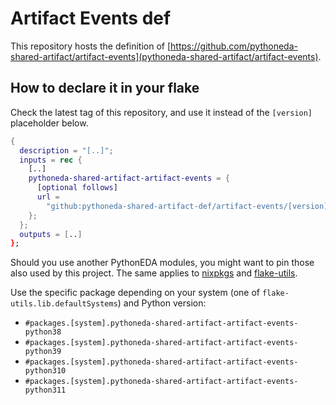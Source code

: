 # Artifact Events def

This repository hosts the definition of [https://github.com/pythoneda-shared-artifact/artifact-events](pythoneda-shared-artifact/artifact-events).

## How to declare it in your flake

Check the latest tag of this repository, and use it instead of the `[version]` placeholder below.

```nix
{
  description = "[..]";
  inputs = rec {
    [..]
    pythoneda-shared-artifact-artifact-events = {
      [optional follows]
      url =
        "github:pythoneda-shared-artifact-def/artifact-events/[version]";
    };
  };
  outputs = [..]
};
```

Should you use another PythonEDA modules, you might want to pin those also used by this project. The same applies to [nixpkgs](https://github.com/nixos/nixpkgs "nixpkgs") and [flake-utils](https://github.com/numtide/flake-utils "flake-utils").

Use the specific package depending on your system (one of `flake-utils.lib.defaultSystems`) and Python version:

- `#packages.[system].pythoneda-shared-artifact-artifact-events-python38` 
- `#packages.[system].pythoneda-shared-artifact-artifact-events-python39` 
- `#packages.[system].pythoneda-shared-artifact-artifact-events-python310` 
- `#packages.[system].pythoneda-shared-artifact-artifact-events-python311` 
